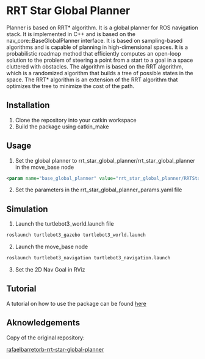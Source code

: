 # RRT Star Global Planner

Planner is based on RRT* algorithm. It is a global planner for ROS navigation stack. It is implemented in C++ and is based on the nav_core::BaseGlobalPlanner interface.  It is based on sampling-based algorithms and is capable of planning in high-dimensional spaces. It is a probabilistic roadmap method that efficiently computes an open-loop solution to the problem of steering a point from a start to a goal in a space cluttered with obstacles. The algorithm is based on the RRT algorithm, which is a randomized algorithm that builds a tree of possible states in the space. The RRT* algorithm is an extension of the RRT algorithm that optimizes the tree to minimize the cost of the path.

## Installation

1. Clone the repository into your catkin workspace
2. Build the package using catkin_make

## Usage


1. Set the global planner to rrt_star_global_planner/rrt_star_global_planner in the move_base node
```xml
<param name="base_global_planner" value="rrt_star_global_planner/RRTStarPlanner"/>
```
2. Set the parameters in the rrt_star_global_planner_params.yaml file

## Simulation

1. Launch the turtlebot3_world.launch file
```bash
roslaunch turtlebot3_gazebo turtlebot3_world.launch
```
2. Launch the move_base node
```bash
roslaunch turtlebot3_navigation turtlebot3_navigation.launch
```
3. Set the 2D Nav Goal in RViz

## Tutorial

A tutorial on how to use the package can be found [here]()

## Aknowledgements
Copy of the original repository:

[rafaelbarretorb-rrt-star-global-planner](https://github.com/rafaelbarretorb/rrt_star_global_planner.git)
